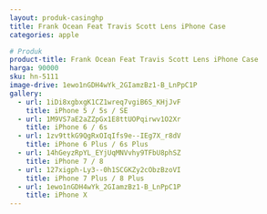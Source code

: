 ```yaml
---
layout: produk-casinghp
title: Frank Ocean Feat Travis Scott Lens iPhone Case
categories: apple

# Produk
product-title: Frank Ocean Feat Travis Scott Lens iPhone Case
harga: 90000
sku: hn-5111
image-drive: 1ewo1nGDH4wYk_2GIamzBz1-B_LnPpC1P
gallery:
  - url: 1iDi8xgbxgK1CZ1wreq7vgiB6S_KHjJvF
    title: iPhone 5 / 5s / SE
  - url: 1M9VS7aE2aZZpGx1E8ttUOPqirwv1O2Xr
    title: iPhone 6 / 6s
  - url: 1zv9ttkG9QgRxOIqIfs9e--IEg7X_r8dV
    title: iPhone 6 Plus / 6s Plus
  - url: 14hGeyzRpYL_EYjUqMNVvhy9TFbU8phSZ
    title: iPhone 7 / 8
  - url: 127xigph-Ly3--0h1SCGKZy2cObzBzoVI
    title: iPhone 7 Plus / 8 Plus
  - url: 1ewo1nGDH4wYk_2GIamzBz1-B_LnPpC1P
    title: iPhone X
---
```

